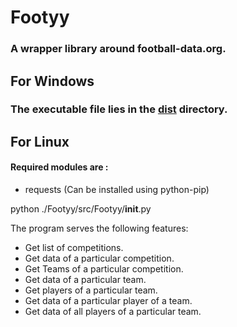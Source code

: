 # Footyy
### A wrapper library around football-data.org.

## For Windows
### The executable file lies in the [dist](https://github.com/trishantofficial/Footyy/blob/master/dist/Footyy.exe) directory.

## For Linux
#### Required modules are :

* requests (Can be installed using python-pip)

python ./Footyy/src/Footyy/__init__.py

The program serves the following features:

* Get list of competitions.
* Get data of a particular competition.
* Get Teams of a particular competition.
* Get data of a particular team.
* Get players of a particular team.
* Get data of a particular player of a team.
* Get data of all players of a particular team.